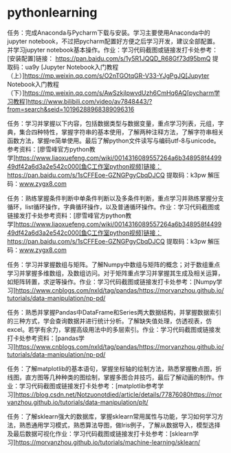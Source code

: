# pythonlearning
任务：完成Anaconda与Pycharm下载与安装。学习主要使用Anaconda中的jupyter notebook，不过把pycharm配置好方便之后学习开发，建议全部配置。并学习jupyter notebook基本操作。作业：学习代码截图或链接发打卡处参考：[安装配置]链接： https://pan.baidu.com/s/1y5R1JQQD_R68Gf73d95bmQ 提取码：ua9y             [Jupyter Notebook入门教程（上）]https://mp.weixin.qq.com/s/O2nTGOtqGR-V33-YJgPgJQ[Jupyter Notebook入门教程（下）]https://mp.weixin.qq.com/s/AwSzkjlpwvdUzh6CmHq6AQ[pycharm学习教程]https://www.bilibili.com/video/av7848443/?from=search&seid=10196288968389096316

任务：学习并掌握以下内容，包括数据类型与数据变量，重点学习列表，元组，字典，集合四种特性，掌握字符串的基本使用，了解两种注释方法，了解字符串相关函数方法，掌握re简单使用。最后了解python文件读写与编码utf-8与unicode。参考资料：[廖雪峰官方python教学]https://www.liaoxuefeng.com/wiki/0014316089557264a6b348958f449949df42a6d3a2e542c000[鱼C工作室python视频]链接：https://pan.baidu.com/s/1sCFFEoe-GZNGPgyCbqDJCQ 提取码：k3pw 解压码：www.zygx8.com

任务：熟练掌握条件判断中单条件判断以及多条件判断，重点学习并熟练掌握分支循环，list循环操作，字典循环操作，以及普通循环操作。作业：学习代码截图或链接发打卡处参考资料：[廖雪峰官方python教学]https://www.liaoxuefeng.com/wiki/0014316089557264a6b348958f449949df42a6d3a2e542c000[鱼C工作室python视频]链接：https://pan.baidu.com/s/1sCFFEoe-GZNGPgyCbqDJCQ 提取码：k3pw 解压码：www.zygx8.com

任务：学习并掌握数组与矩阵。了解Numpy中数组与矩阵的概念；对于数组重点学习并掌握多维数组，及数组访问。对于矩阵重点学习并掌握其生成及相关运算，如矩阵转置，求逆等操作。作业：学习代码截图或链接发打卡处参考：[Numpy学习]https://www.cnblogs.com/nxld/tag/pandas/https://morvanzhou.github.io/tutorials/data-manipulation/np-pd/

任务：熟悉并掌握Pandas中DataFrame和Series两大数据结构，并掌握数据索引的三种方式，学会查询数据并进行统计分析。了解缺失值处理，仿透视表，仿excel。若学有余力，掌握高级用法中的多层索引。作业：学习代码截图或链接发打卡处参考资料：[pandas学习]https://www.cnblogs.com/nxld/tag/pandas/https://morvanzhou.github.io/tutorials/data-manipulation/np-pd/

任务：了解matplotlib的基本语句，掌握坐标轴的绘制方法，熟悉掌握散点图，折线图，直方图等几种种类的图绘制，掌握多图合并技巧，最后了解动画的制作。作业：学习代码截图或链接发打卡处参考：[matplotlib参考学习]https://blog.csdn.net/Notzuonotdied/article/details/77876080https://morvanzhou.github.io/tutorials/data-manipulation/plt/

任务：了解sklearn强大的数据库，掌握sklearn常用属性与功能，学习如何学习方法，熟悉通用学习模式，熟悉算法导图，做Iris例子，了解从数据导入，模型选择及最后数据可视化作业：学习代码截图或链接发打卡处参考：[sklearn学习]https://morvanzhou.github.io/tutorials/machine-learning/sklearn/
